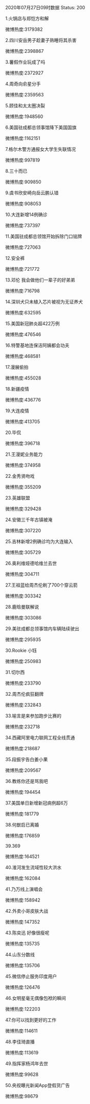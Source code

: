 2020年07月27日09时数据
Status: 200

1.火锅店与郑恺方和解

微博热度:3179382

2.四川安岳男子趁妻子熟睡将其杀害

微博热度:2398867

3.薯假作业玩成了吗

微博热度:2372927

4.周奇向俞星分手

微博热度:2359563

5.顾佳和太太圈决裂

微博热度:1948560

6.美国驻成都总领事馆降下美国国旗

微博热度:1162151

7.格尔木警方通报女大学生失联情况

微博热度:997819

8.三十而已

微博热度:909850

9.虞书欣安崎向岳云鹏认错

微博热度:908053

10.大连新增14例确诊

微博热度:737397

11.美国驻成都总领馆开始拆除门口铭牌

微博热度:727063

12.安全裤

微博热度:721772

13.邓伦 我会做他们一辈子的好弟弟

微博热度:716798

14.深圳犬只未植入芯片被视为无证养犬

微博热度:632595

15.美国新冠肺炎超422万例

微博热度:476546

16.特警基地连保洁阿姨都会功夫

微博热度:468581

17.漫展偷拍

微博热度:455028

18.新疆疫情

微博热度:436776

19.大连疫情

微博热度:413705

20.毕侃

微博热度:396718

21.王漫妮业务能力

微博热度:374958

22.金秀贤吻戏

微博热度:355209

23.英雄联盟

微博热度:329428

24.安徽三千年古镇被淹

微博热度:307220

25.吉林新增2例确诊均为大连输入

微博热度:305729

26.奥利维娅德哈维兰去世

微博热度:304711

27.王祖蓝给周杰伦刷了700个穿云箭

微博热度:303342

28.鹿晗曼联解说

微博热度:303086

29.美驻成都总领事馆内车辆陆续驶出

微博热度:295935

30.Rookie 小钰

微博热度:250983

31.切尔西

微博热度:233790

32.周杰伦疯狂翻牌

微博热度:232843

33.喻言是来参加跑步比赛的

微博热度:232718

34.西藏阿里电力联网工程全线贯通

微博热度:218687

35.段振宇告白姜小果

微博热度:209567

36.教练你还是骂我吧

微博热度:194454

37.美国单日新增新冠病例超6万

微博热度:181779

38.何猷启已离婚

微博热度:176859

39.369

微博热度:164521

40.淮河发生流域性较大洪水

微博热度:162084

41.乃万线上演唱会

微博热度:158942

42.外卖小哥皮肤大战

微博热度:147352

43.陈奕迅 好像很瘦呢

微博热度:135735

44.山东分数线

微博热度:135706

45.微信停止服务印度用户

微博热度:126476

46.女明星毫无偶像包袱的瞬间

微博热度:122203

47.你可以找到更好的工作

微博热度:114611

48.李佳琦直播

微博热度:113619

49.指挥家杨鸿年去世

微博热度:99628

50.央视曝光新闻App登假货广告

微博热度:98679


